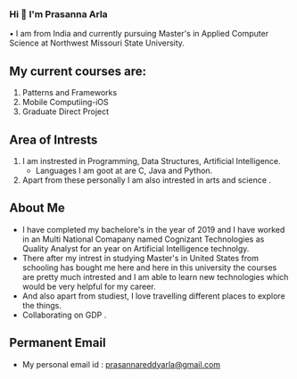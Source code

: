 ### Hi 👋 I'm Prasanna Arla ###

• I am from India and currently pursuing Master's in Applied Computer Science at Northwest Missouri State University.

## My current courses are: ##

1. Patterns and Frameworks
2. Mobile Computiing-iOS
3. Graduate Direct Project

## Area of Intrests ##
1. I am instrested in Programming, Data Structures, Artificial Intelligence.
   * Languages I am goot at are C, Java and Python.
2. Apart from these personally I am also intrested in arts and science .

## About Me ##
* I have completed my bachelore's in the year of 2019 and I have worked in an Multi National Comapany named Cognizant Technologies as Quality Analyst for an year on Artificial Intelligence technolgy. 
* There after my intrest in studying Master's in United States from schooling has bought me here and here in this university the courses are pretty much intrested and I am able to learn new technologies which would be very helpful for my career. 
* And also apart from studiest, I love travelling different places to explore the things.
* Collaborating on GDP .

## Permanent Email
 * My personal email id : prasannareddyarla@gmail.com 